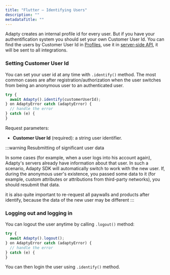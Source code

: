 ```yaml
---
title: "Flutter – Identifying Users"
description: ""
metadataTitle: ""
---
```


Adapty creates an internal profile id for every user. But if you have your authentification system you should set your own Customer User Id. You can find the users by Customer User Id in [Profiles](profiles-crm), use it in [server-side API](getting-started-with-server-side-api), it will be sent to all integrations.

### Setting Customer User Id

You can set your user id at any time with `.identify()` method. The most common cases are after registration/authorization when the user switches from being an anonymous user to an authenticated user.

```javascript title="title="Flutter""
try {
  await Adapty().identify(customerUserId);
} on AdaptyError catch (adaptyError) {
  // handle the error
} catch (e) {
}
```

Request parameters:

- **Customer User Id** (required): a string user identifier.

:::warning
Resubmitting of significant user data

In some cases (for example, when a user logs into his account again), Adapty's servers already have information about that user. In such a scenario, Adapty SDK will automatically switch to work with the new user. If, during the anonymous user's existence, you passed some data to it (for example, custom attributes or attributions from third-party networks), you should resubmit that data.

it is also quite important to re-request all paywalls and products after identify, because the data of the new user may be different
:::

### Logging out and logging in

You can logout the user anytime by calling `.logout()` method:

```javascript title="title="Flutter""
try {
  await Adapty().logout();
} on AdaptyError catch (adaptyError) {
  // handle the error
} catch (e) {
}
```

You can then login the user using `.identify()` method.